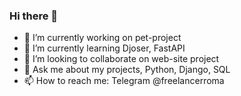 ### Hi there 👋

- 🔭 I’m currently working on pet-project
- 🌱 I’m currently learning Djoser, FastAPI
- 👯 I’m looking to collaborate on web-site project
- 💬 Ask me about my projects, Python, Django, SQL
- 📫 How to reach me: Telegram @freelancerroma
